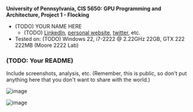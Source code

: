 **University of Pennsylvania, CIS 5650: GPU Programming and Architecture,
Project 1 - Flocking**

* (TODO) YOUR NAME HERE
  * (TODO) [LinkedIn](), [personal website](), [twitter](), etc.
* Tested on: (TODO) Windows 22, i7-2222 @ 2.22GHz 22GB, GTX 222 222MB (Moore 2222 Lab)

### (TODO: Your README)

Include screenshots, analysis, etc. (Remember, this is public, so don't put
anything here that you don't want to share with the world.)

![image](https://github.com/user-attachments/assets/d3629244-95a5-4c00-8fb3-d3069162f97a)

![image](https://github.com/user-attachments/assets/094207bd-2b86-4840-b8af-81e9b4da7d75)
